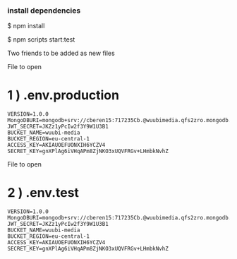 ### install dependencies

$ npm install

$ npm scripts
start:test

Two friends to be added as new files

File to open

# 1 ) .env.production

```
VERSION=1.0.0
MongoDBURI=mongodb+srv://cberen15:717235Cb.@wuubimedia.qfs2zro.mongodb.net/
JWT_SECRET=JKZz1yPcIw2f3Y9W1U3B1
BUCKET_NAME=wuubi-media
BUCKET_REGION=eu-central-1
ACCESS_KEY=AKIAUOEFUONXIH6YCZV4
SECRET_KEY=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
```

File to open

# 2 ) .env.test

```
VERSION=1.0.0
MongoDBURI=mongodb+srv://cberen15:717235Cb.@wuubimedia.qfs2zro.mongodb.net/
JWT_SECRET=JKZz1yPcIw2f3Y9W1U3B1
BUCKET_NAME=wuubi-media
BUCKET_REGION=eu-central-1
ACCESS_KEY=AKIAUOEFUONXIH6YCZV4
SECRET_KEY=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
```
